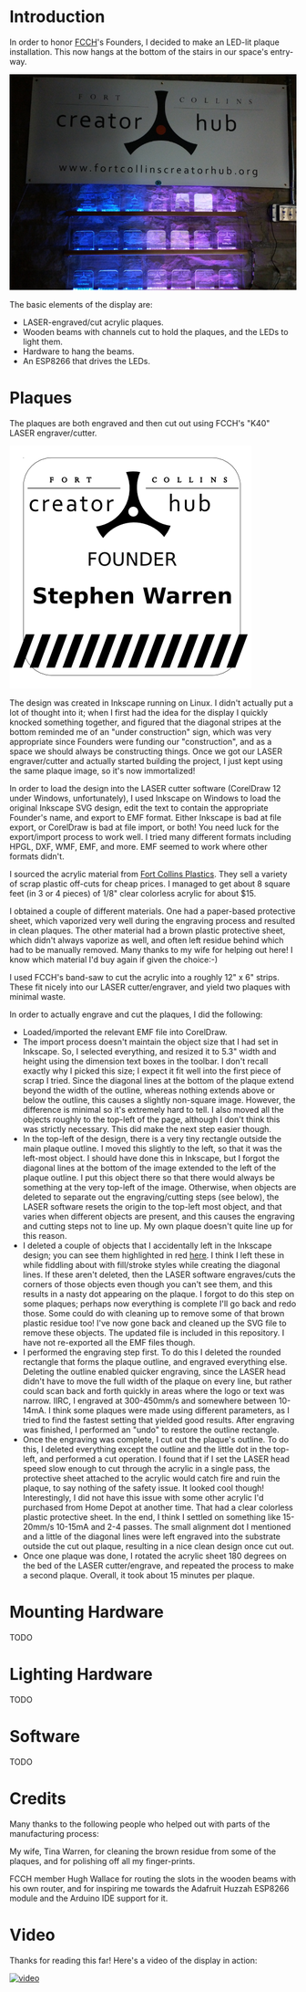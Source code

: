 # Introduction

In order to honor [FCCH](http://fortcollinscreatorhub.org/)'s Founders, I
decided to make an LED-lit plaque installation. This now hangs at the bottom
of the stairs in our space's entry-way.

![Installed display](installed.jpg)

The basic elements of the display are:

- LASER-engraved/cut acrylic plaques.
- Wooden beams with channels cut to hold the plaques, and the LEDs to light
them.
- Hardware to hang the beams.
- An ESP8266 that drives the LEDs.

# Plaques

The plaques are both engraved and then cut out using FCCH's "K40" LASER
engraver/cutter.

![Plaque Image](plaques/fcch-founder.png)

The design was created in Inkscape running on Linux. I didn't actually put a
lot of thought into it; when I first had the idea for the display I quickly
knocked something together, and figured that the diagonal stripes at the
bottom reminded me of an "under construction" sign, which was very
appropriate since Founders were funding our "construction", and as a space
we should always be constructing things. Once we got our LASER
engraver/cutter and actually started building the project, I just kept using
the same plaque image, so it's now immortalized!

In order to load the design into the LASER cutter software (CorelDraw 12
under Windows, unfortunately), I used Inkscape on Windows to load the
original Inkscape SVG design, edit the text to contain the appropriate
Founder's name, and export to EMF format. Either Inkscape is bad at file
export, or CorelDraw is bad at file import, or both! You need luck for the
export/import process to work well. I tried many different formats including
HPGL, DXF, WMF, EMF, and more. EMF seemed to work where other formats didn't.

I sourced the acrylic material from
[Fort Collins Plastics](http://www.fortcollinsplastics.com/). They sell a
variety of scrap plastic off-cuts for cheap prices. I managed to get about 8
square feet (in 3 or 4 pieces) of 1/8" clear colorless acrylic for about
$15.

I obtained a couple of different materials. One had a paper-based protective
sheet, which vaporized very well during the engraving process and resulted
in clean plaques. The other material had a brown plastic protective sheet,
which didn't always vaporize as well, and often left residue behind which
had to be manually removed. Many thanks to my wife for helping out here!
I know which material I'd buy again if given the choice:-) 

I used FCCH's band-saw to cut the acrylic into a roughly 12" x 6" strips.
These fit nicely into our LASER cutter/engraver, and yield two plaques
with minimal waste.

In order to actually engrave and cut the plaques, I did the following:

- Loaded/imported the relevant EMF file into CorelDraw.
- The import process doesn't maintain the object size that I had set in
Inkscape. So, I selected everything, and resized it to 5.3" width and
height using the dimension text boxes in the toolbar. I don't recall exactly
why I picked this size; I expect it fit well into the first piece of scrap
I tried. Since the diagonal lines at the bottom of the plaque extend beyond
the width of the outline, whereas nothing extends above or below the
outline, this causes a slightly non-square image. However, the difference is
minimal so it's extremely hard to tell. I also moved all the objects roughly
to the top-left of the page, although I don't think this was strictly
necessary. This did make the next step easier though.
- In the top-left of the design, there is a very tiny rectangle outside the
main plaque outline. I moved this slightly to the left, so that it was the
left-most object. I should have done this in Inkscape, but I forgot the
diagonal lines at the bottom of the image extended to the left of the plaque
outline. I put this object there so that there would always be something at
the very top-left of the image. Otherwise, when objects are deleted to
separate out the engraving/cutting steps (see below), the LASER software
resets the origin to the top-left most object, and that varies when
different objects are present, and this causes the engraving and cutting
steps not to line up. My own plaque doesn't quite line up for this reason.
- I deleted a couple of objects that I accidentally left in the Inkscape
design; you can see them highlighted in red
[here](plaques/hidden-rectangle.png). I think I left these in while fiddling
about with fill/stroke styles while creating the diagonal lines. If these
aren't deleted, then the LASER software engraves/cuts the corners of those
objects even though you can't see them, and this results in a nasty dot
appearing on the plaque. I forgot to do this step on some plaques; perhaps
now everything is complete I'll go back and redo those. Some could do with
cleaning up to remove some of that brown plastic residue too! I've now gone
back and cleaned up the SVG file to remove these objects. The updated file
is included in this repository. I have not re-exported all the EMF files
though.
- I performed the engraving step first. To do this I deleted the rounded
rectangle that forms the plaque outline, and engraved everything else.
Deleting the outline enabled quicker engraving, since the LASER head didn't
have to move the full width of the plaque on every line, but rather could
scan back and forth quickly in areas where the logo or text was narrow.
IIRC, I engraved at 300-450mm/s and somewhere between 10-14mA. I think some
plaques were made using different parameters, as I tried to find the fastest
setting that yielded good results. After engraving was finished, I performed
an "undo" to restore the outline rectangle.
- Once the engraving was complete, I cut out the plaque's outline. To do
this, I deleted everything except the outline and the little dot in the
top-left, and performed a cut operation. I found that if I set the LASER
head speed slow enough to cut through the acrylic in a single pass, the
protective sheet attached to the acrylic would catch fire and ruin the
plaque, to say nothing of the safety issue. It looked cool though!
Interestingly, I did not have this issue with some other acrylic I'd
purchased from Home Depot at another time. That had a clear colorless
plastic protective sheet. In the end, I think I settled on something like
15-20mm/s 10-15mA and 2-4 passes. The small alignment dot I mentioned and a
little of the diagonal lines were left engraved into the substrate outside
the cut out plaque, resulting in a nice clean design once cut out.
- Once one plaque was done, I rotated the acrylic sheet 180 degrees on the
bed of the LASER cutter/engrave, and repeated the process to make a second
plaque. Overall, it took about 15 minutes per plaque.

# Mounting Hardware

TODO

# Lighting Hardware

TODO

# Software

TODO

# Credits

Many thanks to the following people who helped out with parts of the
manufacturing process:

My wife, Tina Warren, for cleaning the brown residue from some of the
plaques, and for polishing off all my finger-prints.

FCCH member Hugh Wallace for routing the slots in the wooden beams with his
own router, and for inspiring me towards the Adafruit Huzzah ESP8266 module
and the Arduino IDE support for it.

# Video

Thanks for reading this far! Here's a video of the display in action:

[![video](installed-video.gif)](https://www.youtube.com/watch?v=92k3K8-Ec-A)
